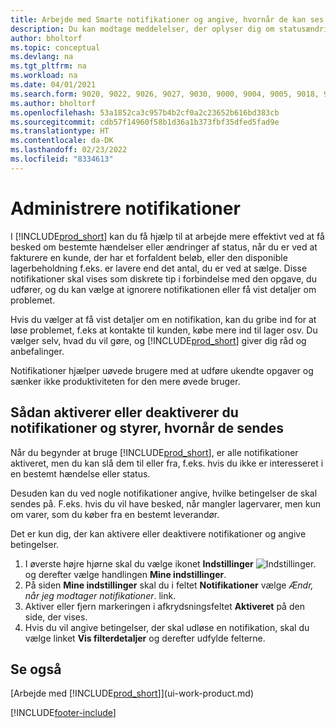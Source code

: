 ```yaml
---
title: Arbejde med Smarte notifikationer og angive, hvornår de kan ses
description: Du kan modtage meddelelser, der oplyser dig om statusændringer eller -begivenheder, f.eks. et forfaldent beløb eller lav lagerbeholdning.
author: bholtorf
ms.topic: conceptual
ms.devlang: na
ms.tgt_pltfrm: na
ms.workload: na
ms.date: 04/01/2021
ms.search.form: 9020, 9022, 9026, 9027, 9030, 9000, 9004, 9005, 9018, 9006, 9007, 9010, 9016, 9017
ms.author: bholtorf
ms.openlocfilehash: 53a1852ca3c957b4b2cf0a2c23652b616bd383cb
ms.sourcegitcommit: cdb57f14960f58b1d36a1b373fbf35dfed5fad9e
ms.translationtype: HT
ms.contentlocale: da-DK
ms.lasthandoff: 02/23/2022
ms.locfileid: "8334613"
---
```

# <a name="manage-notifications"></a>Administrere notifikationer

I [!INCLUDE[prod_short](includes/prod_short.md)] kan du få hjælp til at arbejde mere effektivt ved at få besked om bestemte hændelser eller ændringer af status, når du er ved at fakturere en kunde, der har et forfaldent beløb, eller den disponible lagerbeholdning f.eks. er lavere end det antal, du er ved at sælge. Disse notifikationer skal vises som diskrete tip i forbindelse med den opgave, du udfører, og du kan vælge at ignorere notifikationen eller få vist detaljer om problemet.  

Hvis du vælger at få vist detaljer om en notifikation, kan du gribe ind for at løse problemet, f.eks at kontakte til kunden, købe mere ind til lager osv. Du vælger selv, hvad du vil gøre, og [!INCLUDE[prod_short](includes/prod_short.md)] giver dig råd og anbefalinger.  

Notifikationer hjælper uøvede brugere med at udføre ukendte opgaver og sænker ikke produktiviteten for den mere øvede bruger.  

## <a name="to-turn-notifications-on-or-off-and-control-when-they-are-sent"></a>Sådan aktiverer eller deaktiverer du notifikationer og styrer, hvornår de sendes

Når du begynder at bruge [!INCLUDE[prod_short](includes/prod_short.md)], er alle notifikationer aktiveret, men du kan slå dem til eller fra, f.eks. hvis du ikke er interesseret i en bestemt hændelse eller status.  

Desuden kan du ved nogle notifikationer angive, hvilke betingelser de skal sendes på. F.eks. hvis du vil have besked, når mangler lagervarer, men kun om varer, som du køber fra en bestemt leverandør.  

Det er kun dig, der kan aktivere eller deaktivere notifikationer og angive betingelser.  

1. I øverste højre hjørne skal du vælge ikonet **Indstillinger** ![Indstillinger.](media/ui-experience/settings_icon_small.png "Ikonet Indstillinger for rollecenter") og derefter vælge handlingen **Mine indstillinger**.  
2. På siden **Mine indstillinger** skal du i feltet **Notifikationer** vælge *Ændr, når jeg modtager notifikationer*. link.  
3. Aktiver eller fjern markeringen i afkrydsningsfeltet **Aktiveret** på den side, der vises.  
4. Hvis du vil angive betingelser, der skal udløse en notifikation, skal du vælge linket **Vis filterdetaljer** og derefter udfylde felterne.  

## <a name="see-also"></a>Se også

[Arbejde med [!INCLUDE[prod_short](includes/prod_short.md)]](ui-work-product.md)


[!INCLUDE[footer-include](includes/footer-banner.md)]